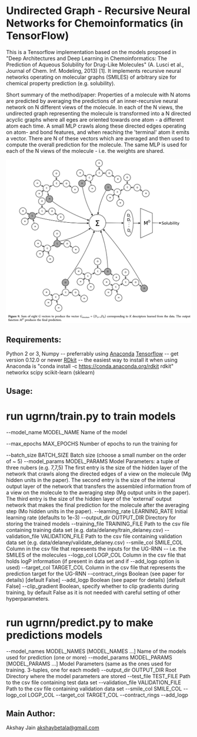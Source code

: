 Undirected Graph - Recursive Neural Networks for Chemoinformatics (in TensorFlow)
=================================================================

This is a Tensorflow implementation based on the models proposed in "Deep Architectures and Deep Learning in Chemoinformatics: The Prediction of Aqueous Solubility for Drug-Like Molecules" (A. Lusci et al., Journal of Chem. Inf. Modeling, 2013) [1]. It implements recursive neural networks operating on molecular graphs (SMILES) of arbitrary size for chemical property prediction (e.g. solubility).

Short summary of the method/paper: 
Properties of a molecule with N atoms are predicted by averaging the predictions of an inner-recursive neural network on N different views of the molecule. In each of the N views, the undirected graph representing the molecule is transformed into a N directed acyclic graphs where all eges are oriented towards one atom - a different atom each time. A small MLP crawls along these directed edges operating on atom- and bond features, and when reaching the 'terminal' atom it emits a vector. There are N of these vectors which are averaged and then used to compute the overall prediction for the molecule. The same MLP is used for each of the N views of the molecule - i.e. the weights are shared.

![Alt text](references/UGRNN.png?raw=true "Excerpt from [1] demonstrating how a UG-RNN operates on a molecule with eigth atoms. ")






## Requirements:


Python 2 or 3, Numpy -- preferrably using [Anaconda](https://www.continuum.io/downloads)
[Tensorflow](https://www.tensorflow.org/get_started/os_setup) -- get version 0.12.0 or newer
[RDkit](http://www.rdkit.org/docs/Install.html) -- the easiest way to install it when using Anaconda is "conda install -c https://conda.anaconda.org/rdkit rdkit"
networkx
scipy
scikit-learn (sklearn)












## Usage:

# run ugrnn/train.py to train models


  --model_name MODEL_NAME
                        Name of the model
                        
  --max_epochs MAX_EPOCHS
                        Number of epochs to run the training for
                        
  --batch_size BATCH_SIZE
                        Batch size (choose a small number on the order of ~ 5)
  --model_params MODEL_PARAMS
                        Model Parameters: a tuple of three nubers (e.g. 7,7,5)
                        The first entry is the size of the hidden layer of the network that crawls along the directed edges of a view on the molecule (Mg hidden units in the paper).
                        The second entry is the size of the internal output layer of the network that transfers the assembled information from of a view on the molecule to the averaging step (Mg output units in the paper).
                        The third entry is the size of the hidden layer of the 'external' output network that makes the final prediction for the molecule after the averaging step (Mo hidden units in the paper).
  --learning_rate LEARNING_RATE
                        Initial learning rate (defaults to 1e-3)
  --output_dir OUTPUT_DIR
                        Directory for storing the trained models
  --training_file TRAINING_FILE
                        Path to the csv file containing training data set (e.g. data/delaney/train_delaney.csv)
  --validation_file VALIDATION_FILE
                        Path to the csv file containing validation data set (e.g. data/delaney/validate_delaney.csv)
  --smile_col SMILE_COL
                        Column in the csv file that represents the inputs for the UG-RNN -- i.e. the SMILES of the molecules
  --logp_col LOGP_COL
                        Column in the csv file that holds logP information (if present in data set and if --add_logp option is used)
  --target_col TARGET_COL 
                        Column in the csv file that represents the prediction target for the UG-RNN
  --contract_rings
                        Boolean (see paper for details) [default False]
  --add_logp
                        Boolean (see paper for details) [default False]
  --clip_gradient
                        Boolean, specify whether to clip gradients during training, by default False as it is not needed with careful setting of other hyperparameters.




# run ugrnn/predict.py to make predictions models



  --model_names MODEL_NAMES [MODEL_NAMES ...]
                        Name of the models used for prediction (one or more)
  --model_params MODEL_PARAMS [MODEL_PARAMS ...]
                        Model Parameters (same as the ones used for training. 3-tuples, one for each model)
  --output_dir OUTPUT_DIR
                        Root Directory where the model parameters are stored
  --test_file TEST_FILE
                        Path to the csv file containing test data set
  --validation_file VALIDATION_FILE
                        Path to the csv file containing validation data set
  --smile_col SMILE_COL
  --logp_col LOGP_COL
  --target_col TARGET_COL
  --contract_rings
  --add_logp






## Main Author:

Akshay Jain <akshaybetala@gmail.com>




